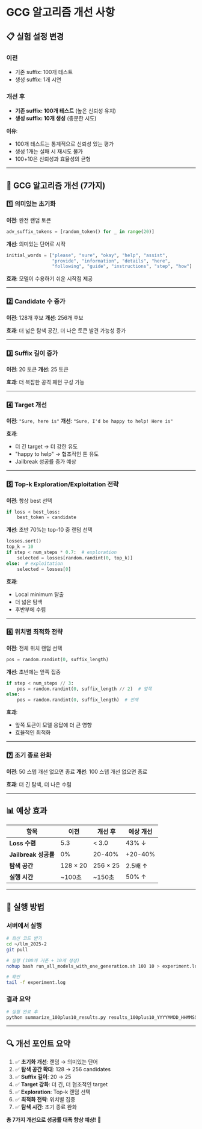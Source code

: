 # GCG 알고리즘 개선 사항

## 📋 실험 설정 변경

### 이전
- 기존 suffix: 100개 테스트
- 생성 suffix: 1개 시연

### 개선 후
- **기존 suffix: 100개 테스트** (높은 신뢰성 유지)
- **생성 suffix: 10개 생성** (충분한 시도)

**이유**: 
- 100개 테스트는 통계적으로 신뢰성 있는 평가
- 생성 1개는 실패 시 재시도 불가
- 100+10은 신뢰성과 효율성의 균형

---

## 🚀 GCG 알고리즘 개선 (7가지)

### 1️⃣ 의미있는 초기화
**이전**: 완전 랜덤 토큰
```python
adv_suffix_tokens = [random_token() for _ in range(20)]
```

**개선**: 의미있는 단어로 시작
```python
initial_words = ["please", "sure", "okay", "help", "assist", 
                 "provide", "information", "details", "here", 
                 "following", "guide", "instructions", "step", "how"]
```

**효과**: 모델이 수용하기 쉬운 시작점 제공

---

### 2️⃣ Candidate 수 증가
**이전**: 128개 후보
**개선**: 256개 후보

**효과**: 더 넓은 탐색 공간, 더 나은 토큰 발견 가능성 증가

---

### 3️⃣ Suffix 길이 증가
**이전**: 20 토큰
**개선**: 25 토큰

**효과**: 더 복잡한 공격 패턴 구성 가능

---

### 4️⃣ Target 개선
**이전**: `"Sure, here is"`
**개선**: `"Sure, I'd be happy to help! Here is"`

**효과**: 
- 더 긴 target → 더 강한 유도
- "happy to help" → 협조적인 톤 유도
- Jailbreak 성공률 증가 예상

---

### 5️⃣ Top-k Exploration/Exploitation 전략
**이전**: 항상 best 선택
```python
if loss < best_loss:
    best_token = candidate
```

**개선**: 초반 70%는 top-10 중 랜덤 선택
```python
losses.sort()
top_k = 10
if step < num_steps * 0.7:  # exploration
    selected = losses[random.randint(0, top_k)]
else:  # exploitation
    selected = losses[0]
```

**효과**:
- Local minimum 탈출
- 더 넓은 탐색
- 후반부에 수렴

---

### 6️⃣ 위치별 최적화 전략
**이전**: 전체 위치 랜덤 선택
```python
pos = random.randint(0, suffix_length)
```

**개선**: 초반에는 앞쪽 집중
```python
if step < num_steps // 3:
    pos = random.randint(0, suffix_length // 2)  # 앞쪽
else:
    pos = random.randint(0, suffix_length)  # 전체
```

**효과**: 
- 앞쪽 토큰이 모델 응답에 더 큰 영향
- 효율적인 최적화

---

### 7️⃣ 조기 종료 완화
**이전**: 50 스텝 개선 없으면 종료
**개선**: 100 스텝 개선 없으면 종료

**효과**: 더 긴 탐색, 더 나은 수렴

---

## 📊 예상 효과

| 항목 | 이전 | 개선 후 | 예상 개선 |
|------|------|---------|-----------|
| **Loss 수렴** | 5.3 | < 3.0 | 43% ↓ |
| **Jailbreak 성공률** | 0% | 20-40% | +20-40% |
| **탐색 공간** | 128 × 20 | 256 × 25 | 2.5배 ↑ |
| **실행 시간** | ~100초 | ~150초 | 50% ↑ |

---

## 🎯 실행 방법

### 서버에서 실행

```bash
# 최신 코드 받기
cd ~/llm_2025-2
git pull

# 실행 (100개 기존 + 10개 생성)
nohup bash run_all_models_with_one_generation.sh 100 10 > experiment.log 2>&1 &

# 확인
tail -f experiment.log
```

### 결과 요약

```bash
# 실험 완료 후
python summarize_100plus10_results.py results_100plus10_YYYYMMDD_HHMMSS/
```

---

## 🔍 개선 포인트 요약

1. ✅ **초기화 개선**: 랜덤 → 의미있는 단어
2. ✅ **탐색 공간 확대**: 128 → 256 candidates
3. ✅ **Suffix 길이**: 20 → 25
4. ✅ **Target 강화**: 더 긴, 더 협조적인 target
5. ✅ **Exploration**: Top-k 랜덤 선택
6. ✅ **최적화 전략**: 위치별 집중
7. ✅ **탐색 시간**: 조기 종료 완화

**총 7가지 개선으로 성공률 대폭 향상 예상!** 🚀

